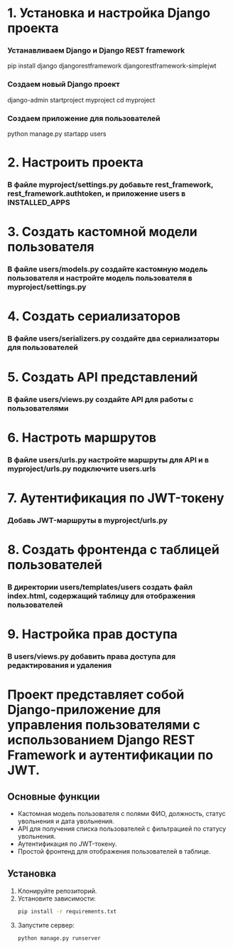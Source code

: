 # 1. Установка и настройка Django проекта


### Устанавливаем Django и Django REST framework
pip install django djangorestframework djangorestframework-simplejwt

### Создаем новый Django проект
django-admin startproject myproject
cd myproject

### Создаем приложение для пользователей
python manage.py startapp users

# 2. Настроить проекта
### В файле myproject/settings.py добавьте rest_framework, rest_framework.authtoken, и приложение users в INSTALLED_APPS

# 3. Создать кастомной модели пользователя
### В файле users/models.py создайте кастомную модель пользователя и настройте модель пользователя в myproject/settings.py

# 4. Создать сериализаторов
### В файле users/serializers.py создайте два сериализаторы для пользователей

# 5. Создать API представлений
### В файле users/views.py создайте API для работы с пользователями

# 6. Настроть маршрутов
### В файле users/urls.py настройте маршруты для API и в myproject/urls.py подключите users.urls

# 7. Аутентификация по JWT-токену
### Добавь JWT-маршруты в myproject/urls.py

# 8. Создать фронтенда с таблицей пользователей
### В директории users/templates/users создать файл index.html, содержащий таблицу для отображения пользователей

# 9. Настройка прав доступа
### В users/views.py добавить права доступа для редактирования и удаления

# Проект представляет собой Django-приложение для управления пользователями с использованием Django REST Framework и аутентификации по JWT.

## Основные функции
- Кастомная модель пользователя с полями ФИО, должность, статус увольнения и дата увольнения.
- API для получения списка пользователей с фильтрацией по статусу увольнения.
- Аутентификация по JWT-токену.
- Простой фронтенд для отображения пользователей в таблице.

## Установка
1. Клонируйте репозиторий.
2. Установите зависимости:
   ```bash
   pip install -r requirements.txt
3. Запустите сервер:
   ```bash
   python manage.py runserver
